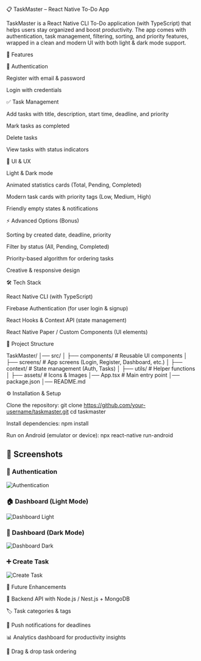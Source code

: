 📋 TaskMaster – React Native To-Do App

TaskMaster is a React Native CLI To-Do application (with TypeScript) that helps users stay organized and boost productivity. The app comes with authentication, task management, filtering, sorting, and priority features, wrapped in a clean and modern UI with both light & dark mode support.


🚀 Features

🔐 Authentication

Register with email & password

Login with credentials

✅ Task Management

Add tasks with title, description, start time, deadline, and priority

Mark tasks as completed

Delete tasks

View tasks with status indicators

🎨 UI & UX

Light & Dark mode

Animated statistics cards (Total, Pending, Completed)

Modern task cards with priority tags (Low, Medium, High)

Friendly empty states & notifications

⚡ Advanced Options (Bonus)

Sorting by created date, deadline, priority

Filter by status (All, Pending, Completed)

Priority-based algorithm for ordering tasks

Creative & responsive design

🛠️ Tech Stack

React Native CLI (with TypeScript)

Firebase Authentication (for user login & signup)

React Hooks & Context API (state management)

React Native Paper / Custom Components (UI elements)


📂 Project Structure

TaskMaster/
│── src/
│   ├── components/      # Reusable UI components
│   ├── screens/         # App screens (Login, Register, Dashboard, etc.)
│   ├── context/         # State management (Auth, Tasks)
│   ├── utils/           # Helper functions
│   ├── assets/          # Icons & Images
│── App.tsx              # Main entry point
│── package.json
│── README.md

⚙️ Installation & Setup

Clone the repository:
git clone https://github.com/your-username/taskmaster.git
cd taskmaster

Install dependencies:
npm install

Run on Android (emulator or device):
npx react-native run-android

## 📸 Screenshots  

### 🔑 Authentication  
![Authentication](assets/Screenshot%202025-08-28%20161353.png)  

### 🏠 Dashboard (Light Mode)  
![Dashboard Light](assets/Screenshot%202025-08-28%20161455.png)  

### 🌙 Dashboard (Dark Mode)  
![Dashboard Dark](assets/Screenshot%202025-08-28%20161556.png)  

### ➕ Create Task  
![Create Task](assets/Screenshot%202025-08-28%20161523.png)  

📌 Future Enhancements

🔄 Backend API with Node.js / Nest.js + MongoDB

🏷️ Task categories & tags

📲 Push notifications for deadlines

📊 Analytics dashboard for productivity insights

🧩 Drag & drop task ordering
